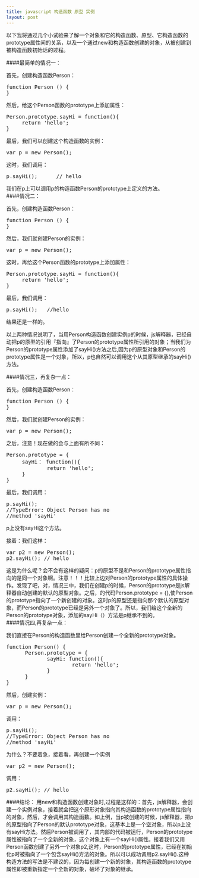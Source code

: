 ```yaml
---
title: javascript 构造函数 原型 实例
layout: post
---
```


以下我将通过几个小试验来了解一个对象和它的构造函数、原型、它构造函数的prototype属性间的关系，以及一个通过new和构造函数创建的对象，从被创建到被构造函数初始话的过程。

####最简单的情况一：

首先，创建构造函数Person：
<pre class="brush:js">
function Person () {
}
</pre>

然后，给这个Person函数的prototype上添加属性：
<pre class="brush:js">
Person.prototype.sayHi = function(){
     return 'hello';
}
</pre>

最后，我们可以创建这个构造函数的实例：
<pre class="brush:js">
var p = new Person();
</pre>

这时，我们调用：
<pre class="brush:js">
p.sayHi();      // hello
</pre>

我们在p上可以调用p的构造函数Person的prototype上定义的方法。
<br>
####情况二：

首先，创建构造函数Person：
<pre class="brush:js">
function Person () {
}
</pre>

然后，我们就创建Person的实例：
<pre class="brush:js">
var p = new Person();
</pre>

这时，再给这个Person函数的prototype上添加属性：
<pre class="brush:js">
Person.prototype.sayHi = function(){
     return 'hello';
}
</pre>

最后，我们调用：
<pre class="brush:js">
p.sayHi();   //hello
</pre>

结果还是一样的。

以上两种情况说明了，当用Person构造函数创建实例p的时候，js解释器，已经自动把p的原型的引用『指向』了Person的prototype属性所引用的对象；当我们为Person的prototype属性添加了sayHi()方法之后,因为p的原型对象和Person的prototype属性是一个对象，所以，p也自然可以调用这个从其原型继承的sayHi()方法。
<br>

####情况三，再复杂一点：

首先，创建构造函数Person：
<pre class="brush:js">
function Person () {
}
</pre>

然后，我们就创建Person的实例：
<pre class="brush:js">
var p = new Person();
</pre>

之后，注意！现在做的会与上面有所不同：
<pre class="brush:js">
Person.prototype = {
     sayHi： function(){
             return 'hello';
     }
}
</pre>

最后，我们调用：
<pre class="brush:js">
p.sayHi();
//TypeError: Object Person has no 
//method 'sayHi' 
</pre>

p上没有sayHi这个方法。

接着：我们这样：
<pre class="brush:js">
var p2 = new Person();
p2.sayHi(); // hello
</pre>

这是为什么呢？会不会有这样的疑问：p的原型不是和Person的prototype属性指向的是同一个对象啊。注意！！！比较上边对Person的prototype属性的具体操作。发现了吧，对，情况三中，我们在创建p的时候，Person的prototype是js解释器自动创建的默认的原型对象。之后，的代码Person.prototype = {},使Person的prototype指向了一个新创建的对象。这时p的原型还是指向那个默认的原型对象，而Person的prototype已经是另外一个对象了。所以，我们给这个全新的Person的prototype对象，添加的sayHi（）方法是p继承不到的。
<br>
####情况四,再复杂一点：

我们直接在Person的构造函数里给Person创建一个全新的prototype对象。
<pre class="brush:js">
function Person() {
      Person.prototype = {
             sayHi: function(){
                     return 'hello';
             }
      }
}
</pre>

然后，创建实例：
<pre class="brush:js">
var p = new Person();
</pre>

调用：
<pre class="brush:js">
p.sayHi(); 
//TypeError: Object Person has no
//method 'sayHi' 
</pre>

为什么？不要着急，接着看，再创建一个实例
<pre class="brush:js">
var p2 = new Person();
</pre>

调用：
<pre class="brush:js">
p2.sayHi(); // hello
</pre>

####结论：
用new和构造函数创建对象时,过程是这样的：首先，js解释器，会创建一个实例对象，接着就会把这个原形对象指向其构造函数的prototype属性指向的对象，然后，才会调用其构造函数。如上例，当p被创建的时候，js解释器，把p的原型指向了Person的默认prototype对象，这基本上是一个空对象，所以p上没有sayHi方法。然后Person被调用了，其内部的代码被运行，Person的prototype属性被指向了一个全新的对象，这个对象上有一个sayHi()属性。接着我们又用Person函数创建了另外一个对象p2,这时，Person的prototype属性，已经在初始化p时被指向了一个包含sayHi()方法的对象。所以可以成功调用p2.sayHi().这种构造方法的写法是不建议的，因为每创建一个新的对象，其构造函数的prototype属性即被重新指定一个全新的对象，破坏了对象的继承。
